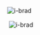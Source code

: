 <p><img align="center" src="https://github-readme-stats.vercel.app/api/top-langs?username=i-brad&show_icons=true&locale=en&layout=compact" alt="i-brad" /></p>

<p>&nbsp;<img align="center" src="https://github-readme-stats.vercel.app/api?username=i-brad&show_icons=true&locale=en" alt="i-brad" /></p>
